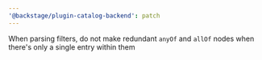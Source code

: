 ```yaml
---
'@backstage/plugin-catalog-backend': patch
---
```


When parsing filters, do not make redundant `anyOf` and `allOf` nodes when there's only a single entry within them

